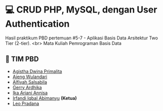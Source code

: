 # :computer: CRUD PHP, MySQL, dengan User Authentication

Hasil praktikum PBD pertemuan #5-7 - Aplikasi Basis Data Arsitektur Two Tier (2-tier). <br\>
Mata Kuliah Pemrograman Basis Data

## :handshake: TIM PBD

- [Agistha Dwina Primalita](https://github.com/Agisthadwinap)
- [Ajeng Wulandari](https://github.com/Agisthadwinap)
- [Alfiyah Salsabila](https://github.com/alfiyahsb)
- [Gerry Ardhika](https://github.com/gerryar)
- [Ika Ariani Annisa](https://github.com/ikaearinisae)
- [Irfandi Iqbal Abimanyu](https://github.com/irfnd) **(Ketua)**
- [Leo Pradana](https://github.com/leopradana68)
